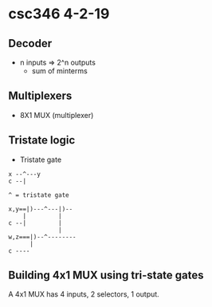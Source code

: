 # csc346 4-2-19

## Decoder
- n inputs => 2^n outputs
	- sum of minterms

## Multiplexers
- 8X1 MUX (multiplexer)

## Tristate logic
- Tristate gate

```
x --^---y
c --|

^ = tristate gate
```

```
x,y==|)---^---|)--
    |		  |
c --|		  |
			  |
w,z===|)--^--------
	  |
c ----
```

## Building 4x1 MUX using tri-state gates

A 4x1 MUX has 4 inputs, 2 selectors, 1 output.
